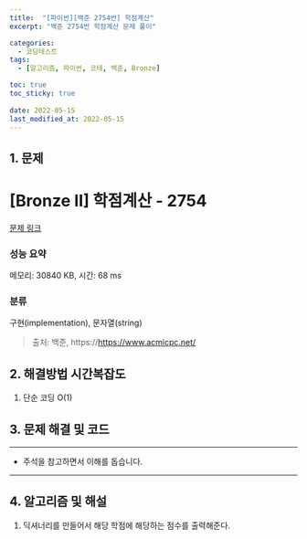 ```yaml
---
title:  "[파이썬][백준 2754번] 학점계산"
excerpt: "백준 2754번 학점계산 문제 풀이"

categories:
  - 코딩테스트
tags:
  - [알고리즘, 파이썬, 코테, 백준, Bronze]

toc: true
toc_sticky: true
 
date: 2022-05-15
last_modified_at: 2022-05-15
---
```



## 1. 문제

# [Bronze II] 학점계산 - 2754 

[문제 링크](https://www.acmicpc.net/problem/2754) 

### 성능 요약

메모리: 30840 KB, 시간: 68 ms

### 분류

구현(implementation), 문자열(string)


> 출처: 백준, https://https://www.acmicpc.net/

## 2. 해결방법 시간복잡도
1. 단순 코딩 O(1)

## 3. 문제 해결 및 코드
--- 

<script src="https://gist.github.com/cmblir/466718ec6c4f9041d4801fdda5045370.js"></script>

- 주석을 참고하면서 이해를 돕습니다.
---

## 4. 알고리즘 및 해설

1. 딕셔너리를 만들어서 해당 학점에 해당하는 점수를 출력해준다.